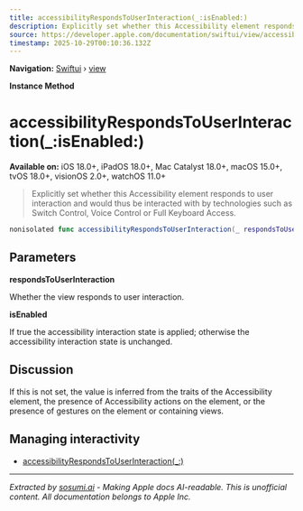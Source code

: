 ```yaml
---
title: accessibilityRespondsToUserInteraction(_:isEnabled:)
description: Explicitly set whether this Accessibility element responds to user interaction and would thus be interacted with by technologies such as Switch Control, Voice Control or Full Keyboard Access.
source: https://developer.apple.com/documentation/swiftui/view/accessibilityrespondstouserinteraction(_:isenabled:)
timestamp: 2025-10-29T00:10:36.132Z
---
```


**Navigation:** [Swiftui](/documentation/swiftui) › [view](/documentation/swiftui/view)

**Instance Method**

# accessibilityRespondsToUserInteraction(_:isEnabled:)

**Available on:** iOS 18.0+, iPadOS 18.0+, Mac Catalyst 18.0+, macOS 15.0+, tvOS 18.0+, visionOS 2.0+, watchOS 11.0+

> Explicitly set whether this Accessibility element responds to user interaction and would thus be interacted with by technologies such as Switch Control, Voice Control or Full Keyboard Access.

```swift
nonisolated func accessibilityRespondsToUserInteraction(_ respondsToUserInteraction: Bool, isEnabled: Bool) -> ModifiedContent<Self, AccessibilityAttachmentModifier>
```

## Parameters

**respondsToUserInteraction**

Whether the view responds to user interaction.



**isEnabled**

If true the accessibility interaction state is applied; otherwise the accessibility interaction state is unchanged.



## Discussion

If this is not set, the value is inferred from the traits of the Accessibility element, the presence of Accessibility actions on the element, or the presence of gestures on the element or containing views.

## Managing interactivity

- [accessibilityRespondsToUserInteraction(_:)](/documentation/swiftui/view/accessibilityrespondstouserinteraction(_:))

---

*Extracted by [sosumi.ai](https://sosumi.ai) - Making Apple docs AI-readable.*
*This is unofficial content. All documentation belongs to Apple Inc.*
